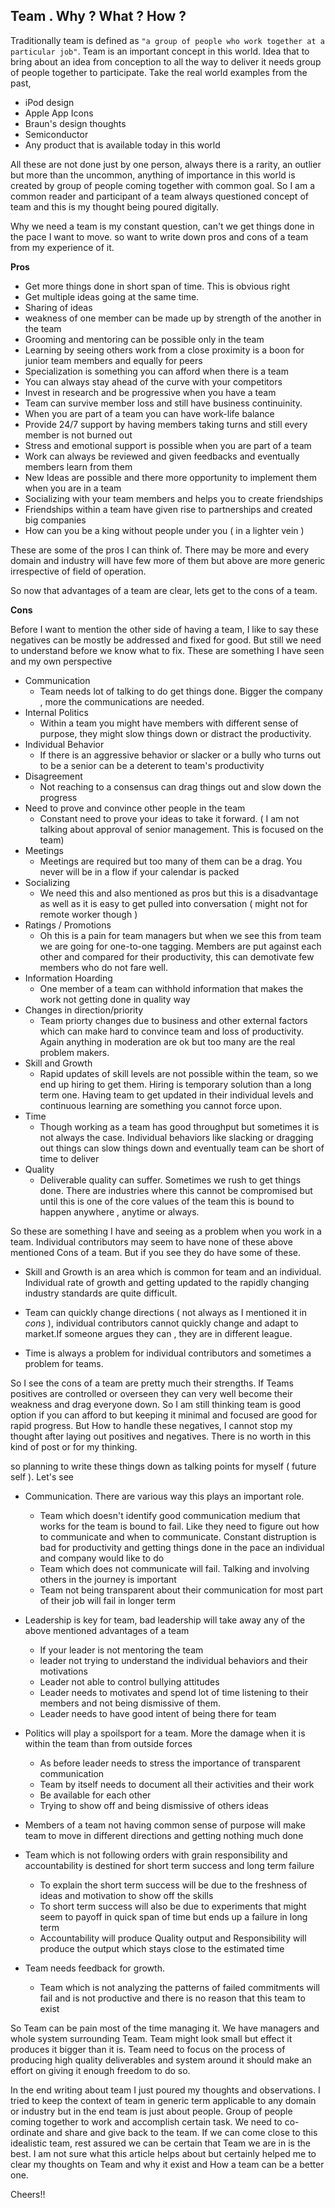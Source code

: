 ## Team . Why ? What ? How ? 

Traditionally team is defined as `"a group of people who work together at a particular job"`. Team is an important concept in this world. Idea that to bring about an idea from conception to all the way to deliver it needs group of people together to participate. Take the real world examples from the past,

- iPod design 
- Apple App Icons
- Braun's design thoughts
- Semiconductor
- Any product that is available today in this world

All these are not done just by one person, always there is a rarity, an outlier but more than the uncommon, anything of importance in this world is created by group of people coming together with common goal. So I am a common reader and participant of a team always questioned concept of team and this is my thought being poured digitally. 

Why we need a team is my constant question, can't we get things done in the pace I want to move. so want to write down pros and cons of a team from my experience of it. 

**Pros**

- Get more things done in short span of time. This is obvious right
- Get multiple ideas going at the same time. 
- Sharing of ideas 
- weakness of one member can be made up by strength of the another in the team
- Grooming and mentoring can be possible only in the team
- Learning by seeing others work from a close proximity is a boon for junior team members and equally for peers
- Specialization is something you can afford when there is a team
- You can always stay ahead of the curve with your competitors 
- Invest in research and be progressive when you have a team
- Team can survive member loss and still have business continuinity.
- When you are part of a team you can have work-life balance
- Provide 24/7 support by having members taking turns and still every member is not burned out
- Stress and emotional support is possible when you are part of a team
- Work can always be reviewed and given feedbacks and eventually members learn from them
- New Ideas are possible and there more opportunity to implement them when you are in a team
- Socializing with your team members and helps you to create friendships
- Friendships within a team have given rise to partnerships and created big companies
- How can you be a king without people under you ( in a lighter vein )


These are some of the pros I can think of. There may be more and every domain and industry will have few more of them but above are more generic irrespective of field of operation.

So now that advantages of a team are clear, lets get to the cons of a team. 

**Cons**

Before I want to mention the other side of having a team, I like to say these negatives can be mostly be addressed and fixed for good. But still we need to understand before we know what to fix. These are something I have seen and my own perspective

- Communication 
	- Team needs lot of talking to do get things done. Bigger the company , more the communications are needed. 
- Internal Politics
	- Within a team you might have members with different sense of purpose, they might slow things down or distract the productivity.
- Individual Behavior 
	- If there is an aggressive behavior or slacker or a bully who turns out to be a senior can be a deterent to team's productivity
- Disagreement 
	- Not reaching to a consensus can drag things out and slow down the progress
- Need to prove and convince other people in the team
	- Constant need to prove your ideas to take it forward. ( I am not talking about approval of senior management. This is focused on the team)
- Meetings
	- Meetings are required but too many of them can be a drag. You never will be in a flow if your calendar is packed
- Socializing
	- We need this and also mentioned as pros but this is a disadvantage as well as it is easy to get pulled into conversation ( might not for remote worker though )
- Ratings / Promotions 
	- Oh this is a pain for team managers but when we see this from team we are going for one-to-one tagging. Members are put against each other and compared for their productivity, this can demotivate few members who do not fare well.
- Information Hoarding
	- One member of a team can withhold information that makes the work not getting done in quality way
- Changes in direction/priority
	- Team priorty changes due to business and other external factors which can make hard to convince team and loss of productivity. Again anything in moderation are ok but too many are the real problem makers.
- Skill and Growth
	- Rapid updates of skill levels are not possible within the team, so we end up hiring to get them. Hiring is temporary solution than a long term one. Having team to get updated in their individual levels and continuous learning are something you cannot force upon.
- Time
	- Though working as a team has good throughput but sometimes it is not always the case. Individual behaviors like slacking or dragging out things can slow things down and eventually team can be short of time to deliver
- Quality
	- Deliverable quality can suffer. Sometimes we rush to get things done. There are industries where this cannot be compromised but until this is one of the core values of the team this is bound to happen anywhere , anytime or always. 


So these are something I have and seeing as a problem when you work in a team. Individual contributors may seem to have none of these above mentioned Cons of a team. But if you see they do have some of these. 

- Skill and Growth is an area which is common for team and an individual. Individual rate of growth and getting updated to the rapidly changing industry standards are quite difficult.

- Team can quickly change directions ( not always as I mentioned it in *cons* ), individual contributors cannot quickly change and adapt to market.If someone argues they can , they are in different league. 

- Time is always a problem for individual contributors and sometimes a problem for teams.


So I see the cons of a team are pretty much their strengths. If Teams positives are controlled or overseen they can very well become their weakness and drag everyone down. So I am still thinking team is good option if you can afford to but keeping it minimal and focused are good for rapid progress. But How to handle these negatives, I cannot stop my thought after laying out positives and negatives. There is no worth in this kind of post or for my thinking.

so planning to write these things down as talking points for myself ( future self ). Let's see 

- Communication. There are various way this plays an important role. 
  - Team which doesn't identify good communication medium that works for the team is bound to fail. Like they need to figure out how to communicate and when to communicate. Constant distruption is bad for productivity and getting things done in the pace an individual and company would like to do
  - Team which does not communicate will fail. Talking and involving others in the journey is important
  - Team not being transparent about their communication for most part of their job will fail in longer term
  
- Leadership is key for team, bad leadership will take away any of the above mentioned advantages of a team
	- If your leader is not mentoring the team
	- leader not trying to understand the individual behaviors and their motivations
	- Leader not able to control bullying attitudes
	- Leader needs to motivates and spend lot of time listening to their members and not being dismissive of them.
	- Leader needs to have good intent of being there for team

- Politics will play a spoilsport for a team. More the damage when it is within the team than from outside forces
	- As before leader needs to stress the importance of transparent communication
	- Team by itself needs to document all their activities and their work
	- Be available for each other 
	- Trying to show off and being dismissive of others ideas 

- Members of a team not having common sense of purpose will make team to move in different directions and getting nothing much done

- Team which is not following orders with grain responsibility and accountability is destined for short term success and long term failure
	- To explain the short term success will be due to the freshness of ideas and motivation to show off the skills
	- To short term success will also be due to experiments that might seem to payoff in quick span of time but ends up a failure in long term
	- Accountability will produce Quality output and Responsibility will produce the output which stays close to the estimated time

- Team needs feedback for growth. 
	- Team which is not analyzing the patterns of failed commitments will fail and is not productive and there is no reason that this team to exist


So Team can be pain most of the time managing it. We have managers and whole system surrounding Team. Team might look small but effect it produces it bigger than it is. Team need to focus on the process of producing high quality deliverables and system around it should make an effort on giving it enough freedom to do so. 

In the end writing about team I just poured my thoughts and observations. I tried to keep the context of team in generic term applicable to any domain or industry but in the end team is just about people. Group of people coming together to work and accomplish certain task. We need to co-ordinate and share and give back to the team. If we can come close to this idealistic team, rest assured we can be certain that Team we are in is the best. I am not sure what this article helps about but certainly helped me to clear my thoughts on Team and why it exist and How a team can be a better one. 

Cheers!!




